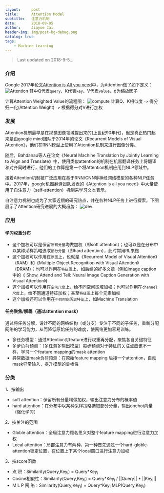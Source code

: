 ```yaml
---
layout:     post
title:      Attention Model
subtitle:   注意力机制
date:       2018-09-05
author:     Jiayue Cai
header-img: img/post-bg-debug.png
catalog: true
tags:
    - Machine Learning
---
```



>Last updated on 2018-9-5... 

### 介绍

Google 2017年论文[Attention is All you need](https://arxiv.org/pdf/1706.03762.pdf)中，为Attention做了如下定义：
![Attention](https://upload-images.jianshu.io/upload_images/13187322-0904d285d5835ed6.png?imageMogr2/auto-orient/strip%7CimageView2/2/w/315/format/webp)
其中Q代表`query`、K代表`key`、V代表`value`，d为缩放因子

计算Attention Weighted Value的流程图：
![compute](https://upload-images.jianshu.io/upload_images/13187322-bd743638ad420f2c.jpg?imageMogr2/auto-orient/strip%7CimageView2/2/w/568/format/webp)
计算Q、K相似度 `->` 得分归一化(Attention Weight) `->` 根据得分对V进行加权

### 发展

Attention机制最早是在视觉图像领域提出来的(上世纪90年代)，但是真正热门起来是由google mind团队于2014年的论文《Recurrent Models of Visual Attention》，他们在RNN模型上使用了Attention机制来进行图像分类。

随后，Bahdanau等人在论文《Neural Machine Translation by Jointly Learning to Align and Translate》中，使用类似attention的机制在机器翻译任务上将翻译和对齐同时进行，他们的工作算是第一个将Attention机制应用到NLP领域中。

接着Attention机制被广泛应用在基于RNN/CNN等神经网络模型的各种NLP任务中。2017年，google机器翻译团队发表的《Attention is all you need》中大量使用了自注意力（self-attention）机制来学习文本表示。

自注意力机制也成为了大家近期的研究热点，并在各种NLP任务上进行探索。下图展示了Attention研究进展的大概趋势：
![dev](https://upload-images.jianshu.io/upload_images/13187322-2b66324483d782fe.jpg?imageMogr2/auto-orient/strip%7CimageView2/2/w/568/format/webp)

### 应用

#### 学习权重分布

- 这个加权可以是保留`所有分量`均做加权（即soft attention）；也可以是在分布中以某种采样策略选取`部分分量`（即hard attention），此时常用RL来做
- 这个加权可以作用在`原图`上，也就是《Recurrent Model of Visual Attention》（RAM）和《Multiple Object Recognition with Visual Attention》（DRAM）；也可以作用在`特征图`上，如后续的好多文章（例如image caption中的《 Show, Attend and Tell: Neural Image Caption Generation with Visual Attention》) 
- 这个加权可以作用在`空间尺度`上，给不同空间区域加权；也可以作用在`channel尺度`上，给不同通道特征加权；甚至`特征图`上每个元素加权
- 这个加权还可以作用在`不同时刻历史特征`上，如Machine Translation

#### 任务聚焦/解耦（通过attention mask）

通过将任务分解，设计不同的网络结构（或分支）专注于不同的子任务，重新分配网络的学习能力，从而降低原始任务的难度，使网络更加容易训练。

- 多任务模型：通过Attention对feature进行权重再分配，聚焦各自关键特征
- 多步负荷预测：（多任务多输出模型）每步预测对于特征的关注点应该不一样，学习一个feature mapping的mask attention
- 异常数据mask负荷预测：在原始feature mapping 后接一个attention，自动mask异常输入，提升模型的鲁棒性

### 分类

1、按输出
- soft attention：保留所有分量均做加权，输出注意力分布的概率值
- hard attention：在分布中以某种采样策略选取部分分量，输出onehot向量（强化学习）

2、按关注的范围
- Globle attention：全局注意力顾名思义对整个feature mapping进行注意力加权
- Local attention：局部注意力有两种，第一种首先通过一个hard-globle-attention锁定位置，在位置上下某个local窗口进行注意力加权

3、按score函数
- 点		积：Similarity(Query,Key<sub>i</sub>) = Query*Key<sub>i</sub>
- Cosine相似性：Similarity(Query,Key<sub>i</sub>) = Query*Key<sub>i</sub> / &#124;&#124;Query&#124;&#124; * &#124;&#124;Key<sub>i</sub>&#124;&#124;
- M L P 网	络：Similarity(Query,Key<sub>i</sub>) = Query*Key<sub>i</sub> MLP(Query,Key<sub>i</sub>)





